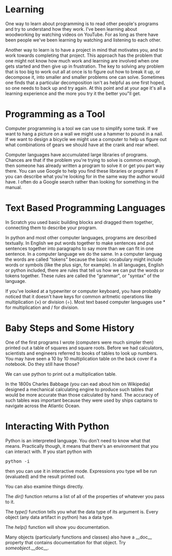 # Learning

One way to learn about programming is to read other people's programs
and try to understand how they work.  I've been learning about
woodworking by watching videos on YouTube.  For as long as there have
been people we've been learning by watching and listening to each
other.

Another way to learn is to have a project in mind that motivates you,
and to work towards completing that project.  This approach has the
problem that one might not know how much work and learning are
involved when one gets started and then give up in frustration.  The
key to solving any problem that is too big to work out all at once is
to figure out how to break it up, or decompose it, into smaller and
smaller problems one can solve.  Sometimes one finds that a particular
decomposition isn't as helpful as one first hoped, so one needs to
back up and try again.  At this point and at your age it's all a
learning experience and the more you try it the better you"ll get.

# Programming as a Tool

Computer programming is a tool we can use to simplify some task.  If
we want to hang a picture on a wall we might use a hammer to pound in
a nail.  If we want to design a bicycle we might use a computer to
help us figure out what combinations of gears we should have at the
crank and rear wheel.

Computer languages have accumulated large libraries of programs.
Chances are that if the problem you're trying to solve is common
enough, then someone has already written a program to solve it or get
you part way there.  You can use Google to help you find these
libraries or programs if you can describe what you're looking for in
the same way the author would have.  I often do a Google search rather
than looking for something in the manual.

# Text Based Programming Languages

In Scratch you used basic building blocks and dragged them together,
connecting them to describe your program.

In python and most other computer languages, programs are described
textually.  In English we put words together to make sentences and put
sentences together into paragraphs to say more than we can fit in one
sentence.  In a computer language we do the same.  In a computer
languag the words are called "tokens" because the basic vocabulary
might include words or symbols (like the plus sign, for example).  In
all languages, English or python included, there are rules that tell
us how we can put the words or tokens together.  These rules are
called the "grammar", or "syntax" of the language.

If you've looked at a typewriter or computer keyboard, you have
probably noticed that it doesn't have keys for common aritmetic
operations like multiplication (×) or division (÷).  Most text based
computer languages use * for multiplication and / for division.


# Baby Steps and Some History

One of the first programs I wrote (computers were much simpler then)
printed out a table of squares and square roots.  Before we had
calculators, scientists and engineers referred to books of tables to
look up numbers.  You may have seen a 10 by 10 multiplication table on
the back cover if a notebook.  Do they still have those?

We can use python to print out a multiplication table.

In the 1800s Charles Babbage (you can ead about him on Wikipedia)
designed a mechanical calculating engine to produce such tables that
would be more accurate than those calculated by hand.  The accuracy of
such tables was important because they were used by ships captains to
navigate across the Atlantic Ocean.


# Interacting With Python

Python is an interpreted language.  You don't need to know what that
means.  Practically though, it means that there's an environment that
you can interact with.  If you start python with

<pre>
python -i
</pre>

then you can use it in interactive mode.  Expressions you type wll be
run (evaluated) and the result printed out.

You can also examine things directly.

The *dir()* function returns a list of all of the properties of whatever
you pass to it.

The *type()* function tells you what the data type of its argument is.
Every object (any data artifact in python) has a data type.

The *help()* function will show you documentation.

Many objects (particularly functions and classes) also have a
\_\_doc\_\_ property that contains documentation for that object.  Try
_someobject_.\_\_doc\_\_.

